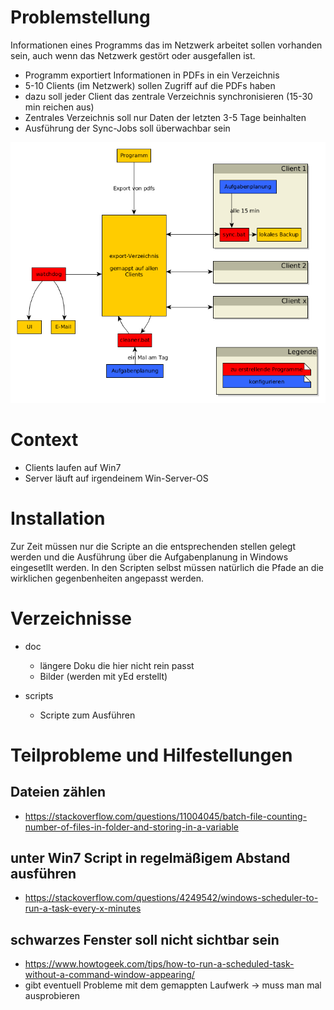 
# Problemstellung

Informationen eines Programms das im Netzwerk arbeitet sollen vorhanden sein,
auch wenn das Netzwerk gestört oder ausgefallen ist. 

* Programm exportiert Informationen in PDFs in ein Verzeichnis
* 5-10 Clients (im Netzwerk) sollen Zugriff auf die PDFs haben
* dazu soll jeder Client das zentrale Verzeichnis synchronisieren (15-30 min reichen aus)
* Zentrales Verzeichnis soll nur Daten der letzten 3-5 Tage beinhalten
* Ausführung der Sync-Jobs soll überwachbar sein

![overview](./doc/overview.png "overview")

# Context

* Clients laufen auf Win7
* Server läuft auf irgendeinem Win-Server-OS


# Installation

Zur Zeit müssen nur die Scripte an die entsprechenden stellen gelegt werden
und die Ausführung über die Aufgabenplanung in Windows eingesetllt werden.
In den Scripten selbst müssen natürlich die Pfade an die wirklichen
gegenbenheiten angepasst werden.

# Verzeichnisse

* doc
  * längere Doku die hier nicht rein passt
  * Bilder (werden mit yEd erstellt)
  
* scripts
  * Scripte zum Ausführen

# Teilprobleme und Hilfestellungen

## Dateien zählen
* https://stackoverflow.com/questions/11004045/batch-file-counting-number-of-files-in-folder-and-storing-in-a-variable

## unter Win7 Script in regelmäßigem Abstand ausführen

* https://stackoverflow.com/questions/4249542/windows-scheduler-to-run-a-task-every-x-minutes

## schwarzes Fenster soll nicht sichtbar sein

* https://www.howtogeek.com/tips/how-to-run-a-scheduled-task-without-a-command-window-appearing/
* gibt eventuell Probleme mit dem gemappten Laufwerk -> muss man mal ausprobieren
